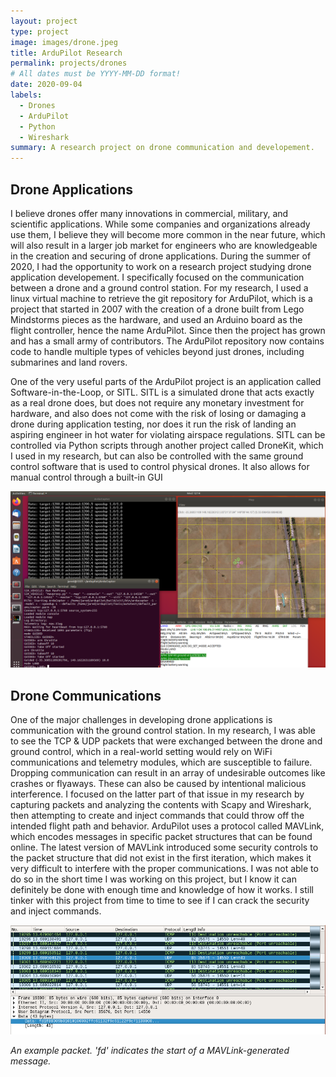 ```yaml
---
layout: project
type: project
image: images/drone.jpeg
title: ArduPilot Research
permalink: projects/drones
# All dates must be YYYY-MM-DD format!
date: 2020-09-04
labels:
  - Drones
  - ArduPilot
  - Python
  - Wireshark
summary: A research project on drone communication and developement.
---
```


## Drone Applications 

I believe drones offer many innovations in commercial, military, and scientific applications. While some companies and organizations already use them, I believe they will become more common in the near future, which will also result in a larger job market for engineers who are knowledgeable in the creation and securing of drone applications. During the summer of 2020, I had the opportunity to work on a research project studying drone application developement. I specifically focused on the communication between a drone and a ground control station. For my research, I used a linux virtual machine to retrieve the git repository for ArduPilot, which is a project that started in 2007 with the creation of a drone built from Lego Mindstorms pieces as the hardware, and used an Arduino board as the flight controller, hence the name ArduPilot. Since then the project has grown and has a small army of contributors. The ArduPilot repository now contains code to handle multiple types of vehicles beyond just drones, including submarines and land rovers.

One of the very useful parts of the ArduPilot project is an application called Software-in-the-Loop, or SITL. SITL is a simulated drone that acts exactly as a real drone does, but does not require any monetary investment for hardware, and also does not come with the risk of losing or damaging a drone during application testing, nor does it run the risk of landing an aspiring engineer in hot water for violating airspace regulations. SITL can be controlled via Python scripts through another project called DroneKit, which I used in my research, but can also be controlled with the same ground control software that is used to control physical drones. It also allows for manual control through a built-in GUI

<img class="ui center spaced image" src="../images/landing.PNG">

## Drone Communications

One of the major challenges in developing drone applications is communication with the ground control station. In my research, I was able to see the TCP & UDP packets that were exchanged between the drone and ground control, which in a real-world setting would rely on WiFi communications and telemetry modules, which are susceptible to failure. Dropping communication can result in an array of undesirable outcomes like crashes or flyaways. These can also be caused by intentional malicious interference. I focused on the latter part of that issue in my research by capturing packets and analyzing the contents with Scapy and Wireshark, then attempting to create and inject commands that could throw off the intended flight path and behavior. ArduPilot uses a protocol called MAVLink, which encodes messages in specific packet structures that can be found online. The latest version of MAVLink introduced some security controls to the packet structure that did not exist in the first iteration, which makes it very difficult to interfere with the proper communications. I was not able to do so in the short time I was working on this project, but I know it can definitely be done with enough time and knowledge of how it works. I still tinker with this project from time to time to see if I can crack the security and inject commands.

<img class="ui left spaced image" src="../images/packet.PNG"> 

*An example packet. 'fd' indicates the start of a MAVLink-generated message.*
